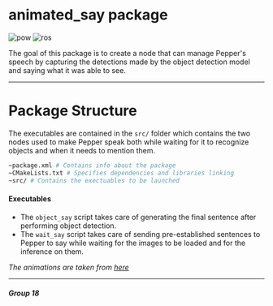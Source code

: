 # animated_say package

![pow](https://img.shields.io/badge/Powered%20By-dev--guys--unisa-blue)
![ros](https://img.shields.io/badge/ROS%20Version-melodic-orange)

The goal of this package is to create a node that can manage Pepper's speech by capturing the detections made by the object detection model and saying what it was able to see.
___

# Package Structure
The executables are contained in the ```src/``` folder which contains the two nodes used to make Pepper speak both while waiting for it to recognize objects and when it needs to mention them.

```bash
~package.xml # Contains info about the package
~CMakeLists.txt # Specifies dependencies and libraries linking
~src/ # Contains the exectuables to be launched
```

#### Executables

* The ```object_say``` script takes care of generating the final sentence after performing object detection.
* The ```wait_say``` script takes care of sending pre-established sentences to Pepper to say while waiting for the images to be loaded and for the inference on them.

*The animations are taken from [here](http://doc.aldebaran.com/2-1/naoqi/audio/alanimatedspeech_advanced.html)*
____

##### Group 18
